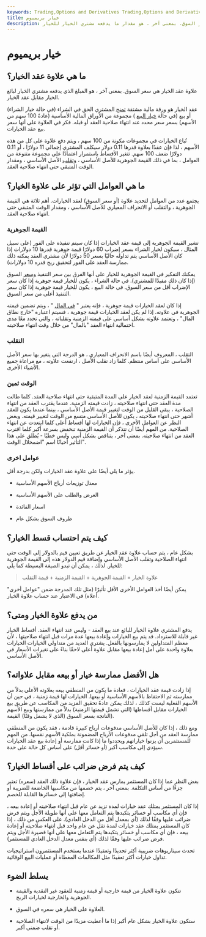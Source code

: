 ```yaml
---
keywords: Trading,Options and Derivatives Trading,Options and Derivatives
title: خيار بريميوم
description: ما هو قسط عقد الخيار؟ علاوة عقد الخيار هي سعر السوق. بمعنى آخر ، هو مقدار ما يدفعه مشتري الخيار للخيار
---
```


# خيار بريميوم
## ما هي علاوة عقد الخيار؟

علاوة عقد الخيار هي سعر السوق. بمعنى آخر ، هو المبلغ الذي يدفعه مشتري الخيار لبائع الخيار مقابل عقد الخيار.

عقد الخيار هو ورقة مالية مشتقة [تمنح](/security) المشتري الحق في الشراء (في حالة خيار الشراء) أو بيع (في حالة [خيار البيع](/putoption) ) مجموعة من الأوراق المالية الأساسية (عادةً 100 سهم من الأسهم) بسعر سعر محدد عند انتهاء صلاحية العقد أو قبله. فكر في العلاوة على أنها سعر بيع عقد الخيارات.

تُباع الخيارات في مجموعات مكونة من 100 سهم ، ويتم دفع علاوة على كل من هذه الأسهم ، لذا فإن عقدًا بعلاوة قدرها 0.11 دولار سيكلف المشتري إجمالي 11 دولارًا ، أو 0.11 دولارًا ضعف 100 سهم. تتغير الأقساط باستمرار اعتمادًا على مجموعة متنوعة من العوامل ، بما في ذلك القيمة الجوهرية للأصل الأساسي ، [وتقلب](/volatility) الأصل الأساسي ، ومقدار الوقت المتبقي حتى انتهاء صلاحية العقد.

## ما هي العوامل التي تؤثر على علاوة الخيار؟

يجتمع عدد من العوامل لتحديد علاوة (أو سعر السوق) لعقد الخيارات. أهم ثلاثة هي القيمة الجوهرية ، والتقلب أو الانحراف المعياري للأصل الأساسي ، ومقدار الوقت المتبقي حتى انتهاء صلاحية العقد.

### القيمة الجوهرية

تشير القيمة الجوهرية إلى قيمة عقد الخيارات إذا كان سيتم تنفيذه على الفور (على سبيل المثال ، سيكون لخيار الشراء بسعر إضراب 60 دولارًا قيمة جوهرية قدرها 10 دولارات إذا كان الأصل الأساسي يتم تداوله حاليًا بسعر 50 دولارًا لأن مشتري العقد يمكنه ذلك ممارسة العقد على الفور لتحقيق ربح قدره 10 دولارات).

يمكنك التفكير في القيمة الجوهرية للخيار على أنها الفرق بين سعر التنفيذ [وسعر](/strikeprice) السوق (إذا كان ذلك مفيدًا للمشتري). في حالة الشراء ، يكون للخيار قيمة جوهرية إذا كان سعر الإضراب أقل من سعر السوق. في حالة البيع ، يكون للخيار قيمة جوهرية إذا كان سعر التنفيذ أعلى من سعر السوق.

إذا كان لعقد الخيارات قيمة جوهرية ، فإنه يعتبر " [في المال](/inthemoney) " ، ويتم تضمين قيمته الجوهرية في علاوته. إذا لم يكن لعقد الخيارات قيمة جوهرية ، فسيتم اعتباره "خارج نطاق المال" ، وتعتمد علاوته بشكل أساسي على قيمته الزمنية وتقلباته ، والتي تحدد معًا مدى احتمالية انتهاء العقد "بالمال" من خلال وقت انتهاء صلاحيته.

### التقلب

التقلب ، المعروف أيضًا باسم الانحراف المعياري ، هو الدرجة التي يتغير بها سعر الأصل الأساسي على أساس منتظم. كلما زاد تقلب الأصل ، ارتفعت علاوته ، مع مراعاة جميع الأشياء الأخرى.

### الوقت ثمين

تعتمد القيمة الزمنية لعقد الخيار على المدة المتبقية حتى انتهاء صلاحية العقد. كلما طالت مدة العقد حتى انتهاء صلاحيته ، زادت قيمته الزمنية. عندما يقترب العقد من انتهاء الصلاحية ، يبقى القليل من الوقت لتغيير قيمة الأصل الأساسي ، بينما عندما يكون للعقد أشهر حتى انتهاء صلاحيته ، يكون للأصل الأساسي متسع من الوقت لتغيير قيمته. وبغض النظر عن العوامل الأخرى ، فإن الخيارات لها أقساط أعلى كلما ابتعدت عن انتهاء الصلاحية. من المهم أيضًا أن تتذكر أن القيمة الزمنية تنخفض بسرعة أكبر كلما اقترب العقد من انتهاء صلاحيته. بمعنى آخر ، يتناقص بشكل أسي وليس خطيًا - يُطلق على هذا التأثير أحيانًا اسم "اضمحلال الوقت".

### عوامل اخرى

يؤثر ما يلي أيضًا على علاوة عقد الخيارات ولكن بدرجة أقل.

- معدل توزيعات أرباح الأسهم الأساسية

- العرض والطلب على الأسهم الأساسية

- اسعار الفائدة

- ظروف السوق بشكل عام

## كيف يتم احتساب قسط الخيار؟

بشكل عام ، يتم حساب علاوة عقد الخيار عن طريق تعيين قيم بالدولار إلى الوقت حتى انتهاء الصلاحية وتقلب الأصل الأساسي وإضافة قيم الدولار هذه إلى القيمة الجوهرية للخيار. لذلك ، يمكن أن تبدو الصيغة البسيطة كما يلي:

> علاوة الخيار = القيمة الجوهرية + القيمة الزمنية + قيمة التقلب

يمكن أيضًا أخذ العوامل الأخرى الأقل تأثيرًا (مثل تلك المدرجة ضمن "عوامل أخرى" أعلاه) في الاعتبار عند حساب علاوة الخيار.

## من يدفع علاوة الخيار ومتى؟

يدفع المشتري علاوة الخيار للبائع عند بيع العقد - وليس عند انتهاء العقد. أقساط الخيار غير قابلة للاسترداد. قد يتم بيع الخيارات وإعادة بيعها عدة مرات قبل انتهاء صلاحيتها ، لأن معظم المتداولين لا يمارسونها بالفعل. يشتري العديد من متداولي الخيارات الخيارات بعلاوة واحدة على أمل إعادة بيعها مقابل علاوة أعلى لاحقًا بناءً على تغيرات الأسعار في الأصل الأساسي.

## هل الأفضل ممارسة خيار أو بيعه مقابل علاواته؟

إذا زادت قيمة عقد الخيارات ، فعادة ما يكون من المنطقي بيعه بعلاوته الأعلى بدلاً من ممارسته ثم الاحتفاظ بالأسهم الأساسية أو بيعها. الخيارات لها قيمة زمنية ، في حين أن الأسهم الفعلية ليست كذلك ، لذلك يمكن عادةً تحقيق المزيد من المكاسب عن طريق بيع الخيارات مقابل أقساطها (التي تشمل قيمتها الزمنية) بدلاً من ممارستها وبيع الأسهم الناتجة بسعر السوق (الذي لا يشمل وقتًا) القيمة).

ومع ذلك ، إذا كان للأصل الأساسي مدفوعات أرباح كبيرة قادمة ، فقد يكون من المنطقي ممارسة العقد من أجل تلقي مدفوعات الأرباح المضمونة بملكية الأسهم نفسها. من المهم للمستثمرين أن يزنوا خياراتهم ويحددوا ما إذا كانت ممارسة أو إعادة بيع عقد الخيارات سيؤدي إلى مكاسب أكبر (أو خسائر أقل) على أساس كل حالة على حدة.

## كيف يتم فرض ضرائب على أقساط الخيار؟

بغض النظر عما إذا كان المستثمر يمارس عقد الخيار ، فإن علاوة ذلك العقد (سعره) تعتبر جزءًا من أساس التكلفة. بمعنى آخر ، يتم خصمها من مكاسبها الخاضعة للضريبة أو إضافتها إلى خسائرها القابلة للخصم.

إذا كان المستثمر يمتلك عقد خيارات لمدة تزيد عن عام قبل انتهاء صلاحيته أو إعادة بيعه ، فإن أي مكاسب أو خسائر يتكبدها يتم التعامل معها على أنها طويلة الأجل ويتم فرض ضرائب عليها وفقًا لذلك (أي بمعدل أقل من الدخل العادي). على العكس من ذلك ، إذا كان المستثمر يمتلك عقد خيارات لمدة تقل عن عام واحد قبل انتهاء صلاحيته أو إعادة بيعه ، فإن أي مكاسب أو خسائر يتكبدها يتم التعامل معها على أنها قصيرة الأجل ويتم فرض ضرائب عليها وفقًا لذلك (أي بنفس معدل الدخل العادي للمستثمر).

تحدث سيناريوهات ضريبية أكثر تحديدًا وتعقيدًا عندما يستخدم المستثمرون استراتيجيات تداول خيارات أكثر تعقيدًا مثل المكالمات المغطاة أو عمليات البيع الوقائية.

## يسلط الضوء

- تتكون علاوة الخيار من قيمة خارجية أو قيمة زمنية للعقود غير النقدية والقيمة الجوهرية والخارجية لخيارات الربح.

- العلاوة على الخيار هي سعره في السوق.

- ستكون علاوة الخيار بشكل عام أكبر إذا ما أعطيت مزيدًا من الوقت لانتهاء الصلاحية أو تقلب ضمني أكبر.

